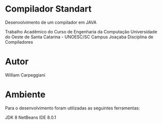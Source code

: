 Compilador Standart
==========

Desenvolvimento de um compilador em JAVA

Trabalho Acadêmico do Curso de Engenharia da Computação
Universidade do Oeste de Santa Catarina - UNOESC/SC
Campus Joaçaba
Disciplina de Compiladores

Autor
==========

William Carpeggiani

Ambiente
==========

Para o desenvolvimento foram utilizadas as seguintes ferramentas:

JDK 8
NetBeans IDE 8.0.1
